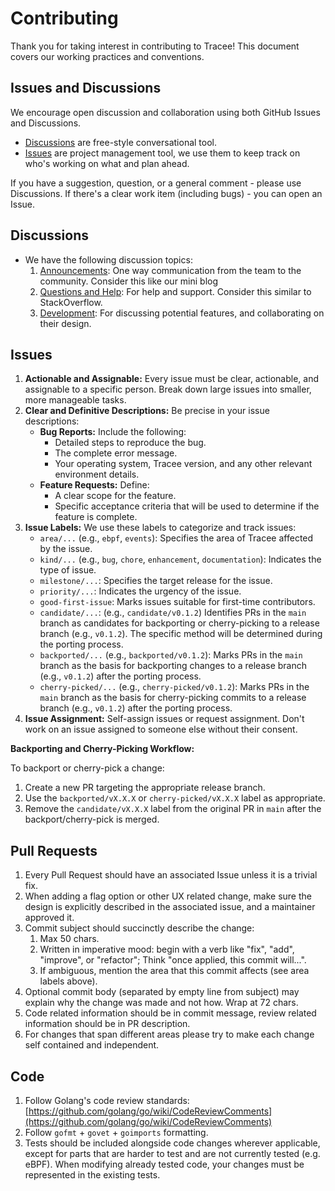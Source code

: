# Contributing

Thank you for taking interest in contributing to Tracee! This document covers our working practices and conventions.

## Issues and Discussions

We encourage open discussion and collaboration using both GitHub Issues and Discussions.  

- [Discussions](https://github.com/aquasecurity/tracee/discussions) are free-style conversational tool.
- [Issues](https://github.com/aquasecurity/tracee/issues) are project management tool, we use them to keep track on who's working on what and plan ahead.

If you have a suggestion, question, or a general comment - please use Discussions. If there's a clear work item (including bugs) - you can open an Issue.

## Discussions

- We have the following discussion topics:
    1. [Announcements](https://github.com/aquasecurity/tracee/discussions/categories/announcements): One way communication from the team to the community. Consider this like our mini blog
    1. [Questions and Help](https://github.com/aquasecurity/tracee/discussions/categories/questions-and-help): For help and support. Consider this similar to StackOverflow.
    1. [Development](https://github.com/aquasecurity/tracee/discussions/categories/development): For discussing potential features, and collaborating on their design.

## Issues

1. **Actionable and Assignable:** Every issue must be clear, actionable, and assignable to a specific person.  Break down large issues into smaller, more manageable tasks.
2. **Clear and Definitive Descriptions:** Be precise in your issue descriptions:
    - **Bug Reports:** Include the following:
        - Detailed steps to reproduce the bug.
        - The complete error message.
        - Your operating system, Tracee version, and any other relevant environment details.
    - **Feature Requests:** Define:
        - A clear scope for the feature.
        - Specific acceptance criteria that will be used to determine if the feature is complete.
3. **Issue Labels:** We use these labels to categorize and track issues:
    - `area/...` (e.g., `ebpf`, `events`): Specifies the area of Tracee affected by the issue.
    - `kind/...` (e.g., `bug`, `chore`, `enhancement`, `documentation`): Indicates the type of issue.
    - `milestone/...`: Specifies the target release for the issue.
    - `priority/...`:  Indicates the urgency of the issue.
    - `good-first-issue`:  Marks issues suitable for first-time contributors.
    - `candidate/...`: (e.g., `candidate/v0.1.2`)  Identifies PRs in the `main` branch as candidates for backporting or cherry-picking to a release branch (e.g., `v0.1.2`). The specific method will be determined during the porting process.
    - `backported/...` (e.g., `backported/v0.1.2`): Marks PRs in the `main` branch as the basis for backporting changes to a release branch (e.g., `v0.1.2`) after the porting process.
    - `cherry-picked/...` (e.g., `cherry-picked/v0.1.2`): Marks PRs in the `main` branch as the basis for cherry-picking commits to a release branch (e.g., `v0.1.2`) after the porting process.
4. **Issue Assignment:** Self-assign issues or request assignment. Don't work on an issue assigned to someone else without their consent.

**Backporting and Cherry-Picking Workflow:**

To backport or cherry-pick a change:

1. Create a new PR targeting the appropriate release branch.
2. Use the `backported/vX.X.X` or `cherry-picked/vX.X.X` label as appropriate.
3. Remove the `candidate/vX.X.X` label from the original PR in `main` after the backport/cherry-pick is merged.

## Pull Requests

1. Every Pull Request should have an associated Issue unless it is a trivial fix.
2. When adding a flag option or other UX related change, make sure the design is explicitly described in the associated issue, and a maintainer approved it.
3. Commit subject should succinctly describe the change:
    1. Max 50 chars.
    2. Written in imperative mood: begin with a verb like "fix", "add", "improve", or "refactor"; Think "once applied, this commit will...".
    3. If ambiguous, mention the area that this commit affects (see area labels above).
4. Optional commit body (separated by empty line from subject) may explain why the change was made and not how. Wrap at 72 chars.
5. Code related information should be in commit message, review related information should be in PR description.
6. For changes that span different areas please try to make each change self contained and independent.

## Code

1. Follow Golang's code review standards: [https://github.com/golang/go/wiki/CodeReviewComments](https://github.com/golang/go/wiki/CodeReviewComments)
2. Follow `gofmt` + `govet` + `goimports` formatting.
3. Tests should be included alongside code changes wherever applicable, except for parts that are harder to test and are not currently tested (e.g. eBPF). When modifying already tested code, your changes must be represented in the existing tests.
